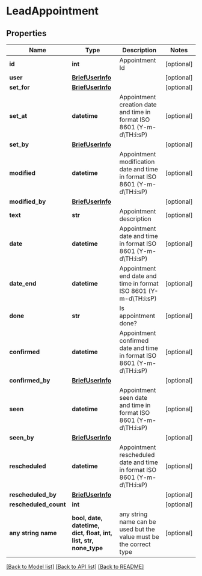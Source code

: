 # LeadAppointment


## Properties
Name | Type | Description | Notes
------------ | ------------- | ------------- | -------------
**id** | **int** | Appointment Id | [optional] 
**user** | [**BriefUserInfo**](BriefUserInfo.md) |  | [optional] 
**set_for** | [**BriefUserInfo**](BriefUserInfo.md) |  | [optional] 
**set_at** | **datetime** | Appointment creation date and time in format ISO 8601 (Y-m-d\\TH:i:sP) | [optional] 
**set_by** | [**BriefUserInfo**](BriefUserInfo.md) |  | [optional] 
**modified** | **datetime** | Appointment modification date and time in format ISO 8601 (Y-m-d\\TH:i:sP) | [optional] 
**modified_by** | [**BriefUserInfo**](BriefUserInfo.md) |  | [optional] 
**text** | **str** | Appointment description | [optional] 
**date** | **datetime** | Appointment date and time in format ISO 8601 (Y-m-d\\TH:i:sP) | [optional] 
**date_end** | **datetime** | Appointment end date and time in format ISO 8601 (Y-m-d\\TH:i:sP) | [optional] 
**done** | **str** | Is appointment done? | [optional] 
**confirmed** | **datetime** | Appointment confirmed date and time in format ISO 8601 (Y-m-d\\TH:i:sP) | [optional] 
**confirmed_by** | [**BriefUserInfo**](BriefUserInfo.md) |  | [optional] 
**seen** | **datetime** | Appointment seen date and time in format ISO 8601 (Y-m-d\\TH:i:sP) | [optional] 
**seen_by** | [**BriefUserInfo**](BriefUserInfo.md) |  | [optional] 
**rescheduled** | **datetime** | Appointment rescheduled date and time in format ISO 8601 (Y-m-d\\TH:i:sP) | [optional] 
**rescheduled_by** | [**BriefUserInfo**](BriefUserInfo.md) |  | [optional] 
**rescheduled_count** | **int** |  | [optional] 
**any string name** | **bool, date, datetime, dict, float, int, list, str, none_type** | any string name can be used but the value must be the correct type | [optional]

[[Back to Model list]](../README.md#documentation-for-models) [[Back to API list]](../README.md#documentation-for-api-endpoints) [[Back to README]](../README.md)


